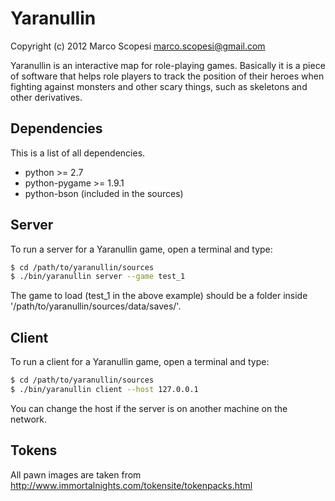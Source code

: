 # Yaranullin

Copyright (c) 2012 Marco Scopesi <marco.scopesi@gmail.com>

Yaranullin is an interactive map for role-playing games. Basically it is
a piece of software that helps role players to track the position of their
heroes when fighting against monsters and other scary things, such as
skeletons and other derivatives.

## Dependencies

This is a list of all dependencies.

* python >= 2.7
* python-pygame >= 1.9.1
* python-bson (included in the sources)

## Server

To run a server for a Yaranullin game, open a terminal and type:

```bash
$ cd /path/to/yaranullin/sources
$ ./bin/yaranullin server --game test_1
```

The game to load (test_1 in the above example) should be a folder inside '/path/to/yaranullin/sources/data/saves/'.

## Client

To run a client for a Yaranullin game, open a terminal and type:

```bash
$ cd /path/to/yaranullin/sources
$ ./bin/yaranullin client --host 127.0.0.1
```

You can change the host if the server is on another machine on the network.

## Tokens

All pawn images are taken from http://www.immortalnights.com/tokensite/tokenpacks.html
